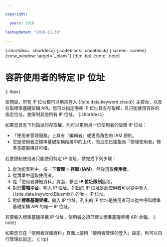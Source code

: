 ```yaml
---

copyright:

  years: 2018

lastupdated: "2018-11-30"

---
```


{:shortdesc: .shortdesc}
{:codeblock: .codeblock}
{:screen: .screen}
{:new_window: target="_blank"}
{:tip: .tip}
{:note: .note}

# 容許使用者的特定 IP 位址
{: #ips}

依預設，所有 IP 位址都可以用來登入 {{site.data.keyword.cloud}} 主控台，以及存取標準基礎架構 API。您可以指定哪些 IP 位址具有存取權，且只能使用容許的指定位址，並限制其他所有 IP 位址。
{:shortdesc}

如果您具有下列指派的存取權，則可以更新另一位使用者的受限 IP 位址：

  * 「使用者管理服務」上具有「編輯者」或更高角色的 IAM 原則。
  * 您是使用者之標準基礎架構階層中的上代，而且您已獲指派「管理使用者」標準基礎架構許可權。

若要限制使用者只能使用特定 IP 位址，請完成下列步驟：

1. 從功能表列中，按一下**管理** &gt; **存取 (IAM)**，然後選取**使用者**。
2. 從清單中選取使用者。
3. 從「使用者詳細資料」頁面，移至 **IP 位址限制**區段。
4. 對於**雲端平台**，輸入 IP 位址。列出的 IP 位址是此使用者可以從中登入 {{site.data.keyword.Bluemix}} 的唯一 IP 位址。
5. 對於**標準基礎架構**，輸入 IP 位址。列出的 IP 位址是使用者可以從中呼叫標準基礎架構 API 的唯一 IP 位址。

  若要輸入標準基礎架構 IP 位址，使用者必須已建立標準基礎架構 API 金鑰。
  {: note}

  如果您已在「使用者詳細資料」頁面上啟用「使用者管理的登入」設定，則可以自行管理此設定。
  {: tip}
